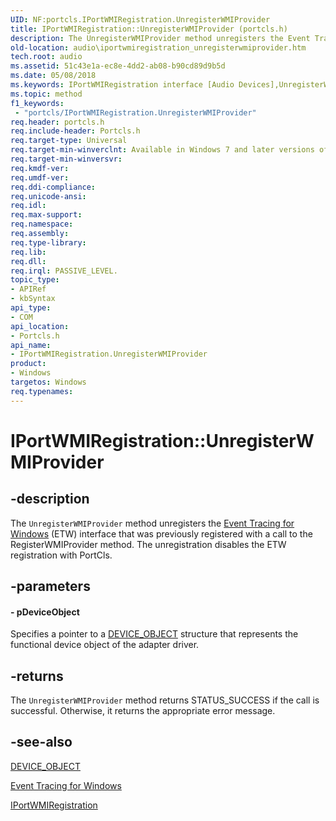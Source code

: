 ```yaml
---
UID: NF:portcls.IPortWMIRegistration.UnregisterWMIProvider
title: IPortWMIRegistration::UnregisterWMIProvider (portcls.h)
description: The UnregisterWMIProvider method unregisters the Event Tracing for Windows (ETW) interface that was previously registered with a call to the RegisterWMIProvider method. The unregistration disables the ETW registration with PortCls.
old-location: audio\iportwmiregistration_unregisterwmiprovider.htm
tech.root: audio
ms.assetid: 51c43e1a-ec8e-4dd2-ab08-b90cd89d9b5d
ms.date: 05/08/2018
ms.keywords: IPortWMIRegistration interface [Audio Devices],UnregisterWMIProvider method, IPortWMIRegistration.UnregisterWMIProvider, IPortWMIRegistration::UnregisterWMIProvider, UnregisterWMIProvider, UnregisterWMIProvider method [Audio Devices], UnregisterWMIProvider method [Audio Devices],IPortWMIRegistration interface, audio.iportwmiregistration_unregisterwmiprovider, audmp-routines_3c640b1e-b98a-491d-a586-c6acaf8b07d4.xml, portcls/IPortWMIRegistration::UnregisterWMIProvider
ms.topic: method
f1_keywords:
 - "portcls/IPortWMIRegistration.UnregisterWMIProvider"
req.header: portcls.h
req.include-header: Portcls.h
req.target-type: Universal
req.target-min-winverclnt: Available in Windows 7 and later versions of Windows.
req.target-min-winversvr: 
req.kmdf-ver: 
req.umdf-ver: 
req.ddi-compliance: 
req.unicode-ansi: 
req.idl: 
req.max-support: 
req.namespace: 
req.assembly: 
req.type-library: 
req.lib: 
req.dll: 
req.irql: PASSIVE_LEVEL.
topic_type:
- APIRef
- kbSyntax
api_type:
- COM
api_location:
- Portcls.h
api_name:
- IPortWMIRegistration.UnregisterWMIProvider
product:
- Windows
targetos: Windows
req.typenames: 
---
```


# IPortWMIRegistration::UnregisterWMIProvider


## -description


The <code>UnregisterWMIProvider</code> method unregisters the <a href="https://docs.microsoft.com/windows-hardware/test/wpt/event-tracing-for-windows">Event Tracing for Windows</a> (ETW) interface that was previously registered with a call to the RegisterWMIProvider method. The unregistration disables the ETW registration with PortCls.


## -parameters






#### - pDeviceObject

Specifies a pointer to a <a href="https://docs.microsoft.com/windows-hardware/drivers/ddi/content/wdm/ns-wdm-_device_object">DEVICE_OBJECT</a> structure that represents the functional device object of the adapter driver.


## -returns



The <code>UnregisterWMIProvider</code> method returns STATUS_SUCCESS if the call is successful. Otherwise, it returns the appropriate error message.




## -see-also




<a href="https://docs.microsoft.com/windows-hardware/drivers/ddi/content/wdm/ns-wdm-_device_object">DEVICE_OBJECT</a>



<a href="https://docs.microsoft.com/windows-hardware/test/wpt/event-tracing-for-windows">Event Tracing for Windows</a>



<a href="https://docs.microsoft.com/windows-hardware/drivers/ddi/content/portcls/nn-portcls-iportwmiregistration">IPortWMIRegistration</a>
 

 

